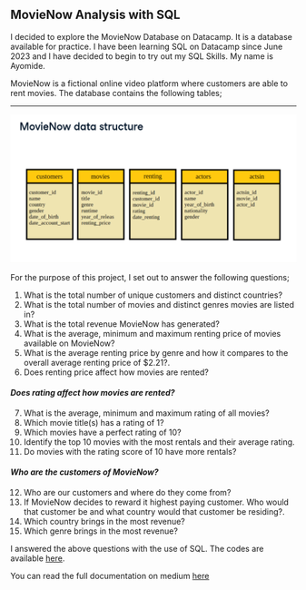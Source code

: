 ## MovieNow Analysis with SQL
I decided to explore the MovieNow Database on Datacamp. It is a database available for practice. I have been learning SQL on Datacamp since June 2023 and I have decided to begin to try out my SQL Skills. My name is Ayomide.

MovieNow is a fictional online video platform where customers are able to rent movies. The database contains the following tables;
___
![](Data_structure.png)

For the purpose of this project, I set out to answer the following questions;
1. What is the total number of unique customers and distinct countries?
2. What is the total number of movies and distinct genres movies are listed in?
3. What is the total revenue MovieNow has generated?
4. What is the average, minimum and maximum renting price of movies available on MovieNow?
5. What is the average renting price by genre and how it compares to the overall average renting price of $2.21?.
6. Does renting price affect how movies are rented?

#### _Does rating affect how movies are rented?_
7. What is the average, minimum and maximum rating of all movies?
8. Which movie title(s) has a rating of 1?
9. Which movies have a perfect rating of 10?
10. Identify the top 10 movies with the most rentals and their average rating.
11. Do movies with the rating score of 10 have more rentals?

#### _Who are the customers of MovieNow?_
12. Who are our customers and where do they come from?
13. If MovieNow decides to reward it highest paying customer. Who would that customer be and what country would that customer be residing?.
14. Which country brings in the most revenue?
15. Which genre brings in the most revenue?

I answered the above questions with the use of SQL. The codes are available [here](https://github.com/AyomideAnalyst/MovieNow-Analysis-with-SQL/blob/main/02_Answers_and_SQL_CODES.md).

You can read the full documentation on medium [here](https://medium.com/@ayomideanalyst/exploratory-data-analysis-with-sql-6ef87f061639)
